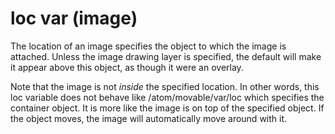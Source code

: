# loc var (image)


The location of an image specifies the object to which the
image is attached. Unless the image drawing layer is specified, the
default will make it appear above this object, as though it were an
overlay. 

Note that the image is not *inside* the specified
location. In other words, this loc variable does not behave like
/atom/movable/var/loc which specifies the container object. It is more
like the image is on top of the specified object. If the object moves,
the image will automatically move around with it.

